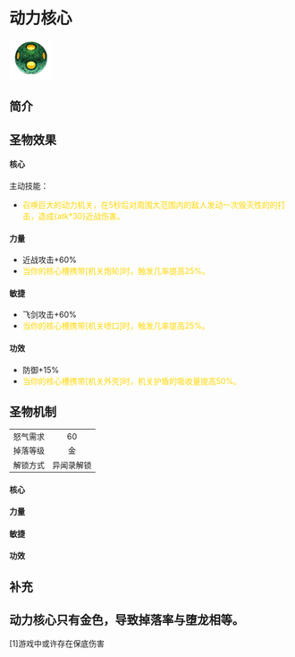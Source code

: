 # 动力核心
![动力核心](../Img/Texture2D_Potion/动力核心.png)
## 简介
## 圣物效果
#### **核心**  
主动技能：  
- <font color=gold>召唤巨大的动力机关，在5秒后对周围大范围内的敌人发动一次毁灭性的的打击，造成{atk*30}近战伤害。</font>

#### **力量** 
 - 近战攻击+60%
 - <font color=gold>当你的核心槽携带[机关炮轮]时，触发几率提高25%。</font>
#### **敏捷**
- 飞剑攻击+60%
 - <font color=gold>当你的核心槽携带[机关喷口]时，触发几率提高25%。</font>   
#### **功效**
 -  防御+15%
 - <font color=gold>当你的核心槽携带[机关外壳]时，机关护盾的吸收量提高50%。</font>    


## 圣物机制
|||
| :----: | :----: |
|怒气需求|60|
|掉落等级|金|
|解锁方式|异闻录解锁|

#### **核心**

#### **力量**

#### **敏捷**

#### **功效**


## 补充
动力核心只有金色，导致掉落率与堕龙相等。
---
[1]游戏中或许存在保底伤害

